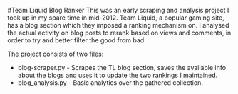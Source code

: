 #Team Liquid Blog Ranker
This was an early scraping and analysis project I took up in my spare time in mid-2012. Team Liquid, a popular gaming site, has a blog section which they imposed a ranking mechanism on. I analysed the actual activity on blog posts to rerank based on views and comments, in order to try and better filter the good from bad.

The project consists of two files:
* blog-scraper.py - Scrapes the TL blog section, saves the available info about the blogs and uses it to update the two rankings I maintained.
* blog_analysis.py - Basic analytics over the gathered collection.

